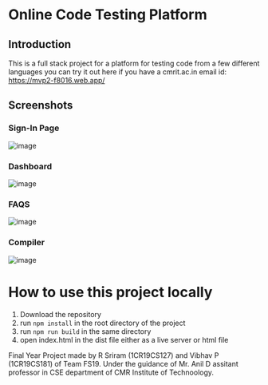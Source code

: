 # Online Code Testing Platform

## Introduction
This is a full stack project for a platform for testing code from a few different languages
you can try it out here if you have a cmrit.ac.in email id: https://mvp2-f8016.web.app/

## Screenshots
### Sign-In Page
![image](https://user-images.githubusercontent.com/69243366/236675600-21308a68-b533-4cec-8bca-4904aaadeaee.png)

### Dashboard
![image](https://user-images.githubusercontent.com/69243366/236675653-6dd229b4-a5c7-41f4-bdff-71216aa089be.png)

### FAQS
![image](https://user-images.githubusercontent.com/69243366/236675716-e25a14c5-99e8-4ac3-bc64-d005507beea8.png)

### Compiler
![image](https://user-images.githubusercontent.com/69243366/236675745-26c568d2-65b9-44f3-9c56-9a29d26a8842.png)

# How to use this project locally
<ol>
  <li>Download the repository</li>
  <li>run <code>npm install</code> in the root directory of the project</li>
  <li>run <code>npm run build</code> in the same directory</li>
  <li>open index.html in the dist file either as a live server or html file</li>
</ol>


Final Year Project made by R Sriram (1CR19CS127) and Vibhav P (1CR19CS181) of Team FS19.
Under the guidance of Mr. Anil D assitant professor in CSE department of CMR Institute of Technoology.

